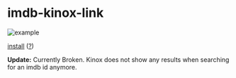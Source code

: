 # imdb-kinox-link

![example](https://i.imgur.com/TA9QK8J.jpg)

[install](http://github.com/fire-hawk-86/imdb-kinox-link/raw/master/imdb-kinox-link.user.js) ([?](https://github.com/greasemonkey/greasemonkey/issues/2631))

__Update:__ Currently Broken. Kinox does not show any results when searching for an imdb id anymore.
